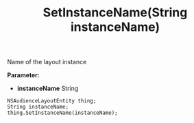 ﻿---
uid: crmscript_ref_NSAudienceLayoutEntity_SetInstanceName
title: SetInstanceName(String instanceName)
intellisense: NSAudienceLayoutEntity.SetInstanceName
keywords: NSAudienceLayoutEntity, GetInstanceName
so.topic: reference
---

Name of the layout instance

**Parameter:** 
 - **instanceName** String

```crmscript
NSAudienceLayoutEntity thing;
String instanceName;
thing.SetInstanceName(instanceName);
```

